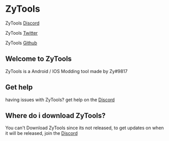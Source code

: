 # ZyTools

ZyTools [Discord](https://discord.gg/BJjRujr5VH)

ZyTools [Twitter](https://twitter.com/ZyPixelDev)

ZyTools [Github](https://github.com/SnoDev/ZyPixel)

## Welcome to ZyTools

ZyTools is a Android / IOS Modding tool made by Zy#9817

## Get help

having issues with ZyTools? get help on the [Discord](https://discord.gg/BJjRujr5VH)

## Where do i download ZyTools?

You can't Download ZyTools since its not released, to get updates on when it will be released, join the [Discord](https://discord.gg/BJjRujr5VH)
